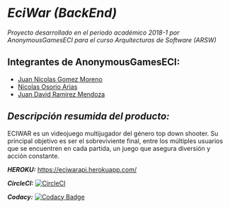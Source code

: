 
***EciWar (BackEnd)***
======

*Proyecto desarrollado en el periodo académico 2018-1 por AnonymousGamesECI para el curso Arquitecturas de Software (ARSW)*

  Integrantes de AnonymousGamesECI:
  -------
  - [Juan Nicolas Gomez Moreno](https://github.com/JuanNicolasGomez)
  - [Nicolas Osorio Arias](https://github.com/Nixperful)
  - [Juan David Ramirez Mendoza](https://github.com/CAPJackie)

*_Descripción resumida del producto:_*
------- 
ECIWAR es un videojuego multijugador del género top down shooter. Su principal objetivo es ser el sobreviviente final, entre los múltiples usuarios que se encuentren en cada partida, un juego que asegura diversión y acción constante.  

***HEROKU:*** https://eciwarapi.herokuapp.com/

***CircleCI:*** 
[![CircleCI](https://circleci.com/gh/AnonymousGamesECI/BackendECIWAR.svg?style=svg)](https://circleci.com/gh/AnonymousGamesECI/BackendECIWAR) 

***Codacy:*** [![Codacy Badge](https://api.codacy.com/project/badge/Grade/bf0410d2a5ba4bae83ade3bd59cdceac)](https://www.codacy.com/app/AnonymousGamesEci/EciWar?utm_source=github.com&amp;utm_medium=referral&amp;utm_content=AnonymousGamesECI/EciWar&amp;utm_campaign=Badge_Grade)
